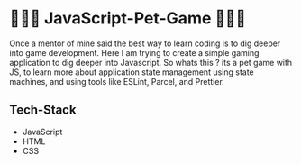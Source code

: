 # 🦊🦊🦊 JavaScript-Pet-Game 🦊🦊🦊

Once a mentor of mine said the best way to learn coding is to dig deeper into game development. Here I am trying to create a simple gaming application to dig deeper into Javascript. So whats this ? its a pet game with JS, to learn more about application state management using state machines, and using tools like ESLint, Parcel, and Prettier. 

## Tech-Stack
<ul> 
  <li>JavaScript</li>
  <li>HTML</li>
  <li>CSS</li>
</ul>

